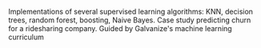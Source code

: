 Implementations of several supervised learning algorithms: KNN, decision trees, random forest, boosting, Naive Bayes. Case study predicting churn for a ridesharing company. Guided by Galvanize's machine learning curriculum
